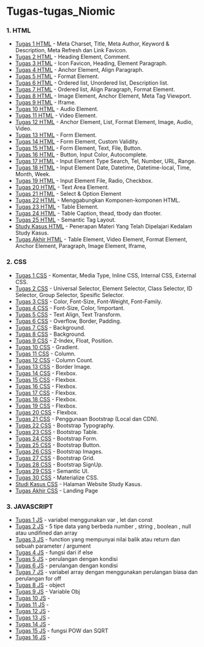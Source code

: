 # Tugas-tugas_Niomic

  
### 1. HTML
- [Tugas 1 HTML](https://github.com/adbudi/tugas_1_html) - Meta Charset, Title, Meta Author, Keyword & Description, Meta Refresh dan Link Favicon.
- [Tugas 2 HTML](https://github.com/adbudi/Tugas_2_html) - Heading Element, Comment.
- [Tugas 3 HTML](https://github.com/adbudi/tugas_3_html) - Icon Favicon, Heading, Element Paragraph.
- [Tugas 4 HTML](https://github.com/adbudi/tugas_4_html) - Anchor Element, Align Paragraph.
- [Tugas 5 HTML](https://github.com/adbudi/tugas_5_html) - Format Element.
- [Tugas 6 HTML](https://github.com/adbudi/tugas_6_html) - Ordered list, Unordered list, Description list.
- [Tugas 7 HTML](https://github.com/adbudi/tugas_7_html) - Ordered list, Align Paragraph, Format Element.
- [Tugas 8 HTML](https://github.com/adbudi/tugas_8_html) - Image Element, Anchor Element, Meta Tag Viewport.
- [Tugas 9 HTML](https://github.com/adbudi/tugas_9_html) - Iframe.
- [Tugas 10 HTML](https://github.com/adbudi/tugas_10_html) - Audio Element.
- [Tugas 11 HTML](https://github.com/adbudi/tugas_11_html) - Video Element.
- [Tugas 12 HTML](https://github.com/adbudi/tugas_12_html) - Anchor Element, List, Format Element, Image, Audio, Video.
- [Tugas 13 HTML](https://github.com/adbudi/tugas_13_html) - Form Element.
- [Tugas 14 HTML](https://github.com/adbudi/tugas_14_html) - Form Element, Custom Validity.
- [Tugas 15 HTML](https://github.com/adbudi/tugas_15_html) - Form Element, Text, File, Button.
- [Tugas 16 HTML](https://github.com/adbudi/tugas_16_html) - Button, Input Color, Autocomplete.
- [Tugas 17 HTML](https://github.com/adbudi/tugas_17_html) - Input Element Type Search, Tel, Number, URL, Range.
- [Tugas 18 HTML](https://github.com/adbudi/tugas_18_html) - Input Element Date, Datetime, Datetime-local, Time, Month, Week.
- [Tugas 19 HTML](https://github.com/adbudi/tugas_19_html) - Input Element File, Radio, Checkbox.
- [Tugas 20 HTML](https://github.com/adbudi/tugas_20_html) - Text Area Element.
- [Tugas 21 HTML](https://github.com/adbudi/tugas_21_html) - Select & Option Element
- [Tugas 22 HTML](https://github.com/adbudi/tugas_22_html) - Menggabungkan Komponen-komponen HTML.
- [Tugas 23 HTML](https://github.com/adbudi/tugas_23_html) - Table Element.
- [Tugas 24 HTML](https://github.com/adbudi/tugas_24_html) - Table Caption, thead, tbody dan tfooter.
- [Tugas 25 HTML](https://github.com/adbudi/tugas_25_html) - Semantic Tag Layout.
- [Study Kasus HTML](https://github.com/adbudi/Tugas_study_kasus_html) - Penerapan Materi Yang Telah Dipelajari Kedalam Study Kasus.
- [Tugas Akhir HTML](https://github.com/adbudi/Tugas_tugas_akhir_html) - Table Element, Video Element, Format Element, Anchor Element, Paragraph, Image Element, Iframe,

### 2. CSS
- [Tugas 1 CSS](https://github.com/adbudi/tugas_1_css) - Komentar, Media Type, Inline CSS, Internal CSS, External CSS.
- [Tugas 2 CSS](https://github.com/adbudi/tugas_2_css) - Universal Selector, Element Selector, Class Selector, ID Selector, Group Selector, Spesific Selector.
- [Tugas 3 CSS](https://github.com/adbudi/tugas_3_css) - Color, Font-Size, Font-Weight, Font-Family.
- [Tugas 4 CSS](https://github.com/adbudi/tugas_4_css) - Font-Size, Color, !important.
- [Tugas 5 CSS](https://github.com/adbudi/tugas_5_css) - Text Align, Text Transform.
- [Tugas 6 CSS](https://github.com/adbudi/tugas_6_css) - Overflow, Border, Padding.
- [Tugas 7 CSS](https://github.com/adbudi/tugas_7_css) - Background.
- [Tugas 8 CSS](https://github.com/adbudi/tugas_8_css) - Background.
- [Tugas 9 CSS](https://github.com/adbudi/tugas_9_css) - Z-Index, Float, Position.
- [Tugas 10 CSS](https://github.com/adbudi/tugas_10_css) - Gradient.
- [Tugas 11 CSS](https://github.com/adbudi/tugas_11_css) - Column.
- [Tugas 12 CSS](https://github.com/adbudi/tugas_12_css) - Column Count.
- [Tugas 13 CSS](https://github.com/adbudi/tugas_13_css) - Border Image.
- [Tugas 14 CSS](https://github.com/adbudi/tugas_14_css) - Flexbox.
- [Tugas 15 CSS](https://github.com/adbudi/tugas_15_css) - Flexbox.
- [Tugas 16 CSS](https://github.com/adbudi/tugas_16_css) - Flexbox.
- [Tugas 17 CSS](https://github.com/adbudi/tugas_17_css) - Flexbox.
- [Tugas 18 CSS](https://github.com/adbudi/tugas_18_css) - Flexbox.
- [Tugas 19 CSS](https://github.com/adbudi/tugas_19_css) - Flexbox.
- [Tugas 20 CSS](https://github.com/adbudi/tugas_20_css) - Flexbox.
- [Tugas 21 CSS](https://github.com/adbudi/tugas_21_css) - Penggunaan Bootstrap (Local dan CDN).
- [Tugas 22 CSS](https://github.com/adbudi/tugas_22_css) - Bootstrap Typography.
- [Tugas 23 CSS](https://github.com/adbudi/tugas_23_css) - Bootstrap Table.
- [Tugas 24 CSS](https://github.com/adbudi/tugas_24_css) - Bootstrap Form.
- [Tugas 25 CSS](https://github.com/adbudi/tugas_25_css) - Bootstrap Button.
- [Tugas 26 CSS](https://github.com/adbudi/tugas_26_css) - Bootstrap Images.
- [Tugas 27 CSS](https://github.com/adbudi/tugas_27_css) - Bootstrap Grid.
- [Tugas 28 CSS](https://github.com/adbudi/tugas_28_css) - Bootstrap SignUp.
- [Tugas 29 CSS](https://github.com/adbudi/tugas_29_css) - Semantic UI.
- [Tugas 30 CSS](https://github.com/adbudi/tugas_30_css) - Materialize CSS.
- [Studi Kasus CSS](https://github.com/adbudi/study_kasus_css) - Halaman Website Study Kasus.
- [Tugas Akhir CSS](https://github.com/adbudi/tugas_akhir_css) - Landing Page

### 3. JAVASCRIPT

- [Tugas 1 JS](https://github.com/adbudi/tugas1_js.git) - variabel menggunakan var , let dan const 
- [Tugas 2 JS](https://github.com/adbudi/tugas2_js.git) - 5 tipe data yang berbeda number , string , boolean , null atau undifined dan array
- [Tugas 3 JS](https://github.com/adbudi/tugas3_js.git) - function yang mempunyai nilai balik atau return dan sebuah parameter / argument
- [Tugas 4 JS](https://github.com/adbudi/tugas4_js.git) - fungsi dari if else
- [Tugas 5 JS](https://github.com/adbudi/tugas5_js.git) - perulangan dengan kondisi 
- [Tugas 6 JS](https://github.com/adbudi/tugas_6.js.git) - perulangan dengan kondisi
- [Tugas 7 JS](https://github.com/adbudi/tugas_7_js.git) - variabel array dengan menggunakan perulangan biasa dan perulangan for off  
- [Tugas 8 JS](https://github.com/adbudi/tugas8_js.git) - object
- [Tugas 9 JS](https://github.com/adbudi/tugas8_js.git) - Variable Obj
- [Tugas 10 JS](https://github.com/adbudi/tugas8_js.git) -
- [Tugas 11 JS](https://github.com/adbudi/tugas8_js.git) -
- [Tugas 12 JS](https://github.com/adbudi/tugas8_js.git) -
- [Tugas 13 JS](https://github.com/adbudi/tugas8_js.git) -
- [Tugas 14 JS](https://github.com/adbudi/tugas8_js.git) -
- [Tugas 15 JS](https://github.com/adbudi/tugas8_js.git) - fungsi POW dan SQRT
- [Tugas 16 JS](https://github.com/adbudi/tugas8_js.git) -
  
